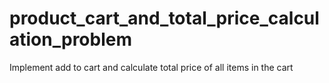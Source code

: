 # product_cart_and_total_price_calculation_problem


Implement add to cart and calculate total price of all items in the cart
